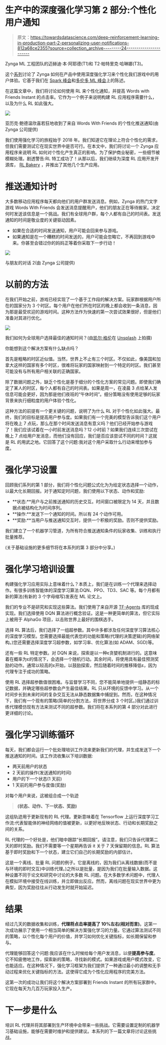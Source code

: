 # 生产中的深度强化学习第 2 部分:个性化用户通知

> 原文：<https://towardsdatascience.com/deep-reinforcement-learning-in-production-part-2-personalizing-user-notifications-812a68ce2355?source=collection_archive---------24----------------------->

Zynga ML 工程团队的迈赫迪·本·阿耶德(T1)和 T2·帕特里克·哈琳娜(T3)。

这个[系列](https://medium.com/@benayed.mehdouch/7e1e63471e2)讨论了 Zynga 如何在产品中使用深度强化学习来个性化我们游戏中的用户体验。它基于我们在 [Spark 峰会](https://databricks.com/session_na20/productionizing-deep-reinforcement-learning-with-spark-and-mlflow)和[多伦多 ML 峰会](https://www.youtube.com/watch?v=q4b-HHG5dG4)上的陈述。

在这篇文章中，我们将讨论如何使用 RL 来个性化通知，并提高 Words with Friends Instant 的点击率。它作为一个例子来说明构建 RL 应用程序需要什么，以及为什么 RL 如此强大。

![](img/c455e297ffd4d3e6b247b2a635a26698.png)

亚历克·鲍德温欣喜若狂地收到了来自 Words With Friends 的个性化推送通知(由 Zynga 公司提供)

我们使用强化学习的旅程始于 2018 年。我们知道它在理论上符合个性化的需求，但我们需要测试它在现实世界中是否可行。在本文中，我们将讨论一个 Zynga 应用程序来说明 RL 如何对个性化产生真正的影响。为了保护商业秘密，一些细节被模糊处理。剧透警告:RL 特工成功了！从那以后，我们继续为深度 RL 应用开发开源库， [RL Bakery](https://github.com/zynga/rl-bakery) ，并推出了其他几个生产应用。

# 推送通知计时

大多数移动应用程序每天都向他们的用户群发送消息。例如，Zynga 的热门文字游戏 Words With Friends 会发送消息提醒用户，他们的朋友正在等待搬家。决定何时发送该信息是一个挑战。我们有全球用户群，每个人都有自己的时间表。发送通知的时间是敬业度的关键驱动因素。

*   如果在合适的时间发送通知，用户可能会回来参与游戏。
*   如果通知是在一个糟糕的时间发送的，用户可能会忽略它，不再回到游戏中来。你甚至会错过你的妈妈正等着你采取下一步行动！

![](img/7eae2f5e62b07f879dc54311d5f97ca3.png)

与朋友的对话 2(由 Zynga 公司提供)

# 以前的方法

在我们开始之前，游戏已经实现了一个基于工作段的解决方案。玩家群根据用户所在的国家分为 3 个时区。每个用户在他们所在时区的晚上都会收到一条消息，因为那是最受欢迎的游戏时间。这种方法作为快速的第一次尝试效果很好，但是他们准备对其进行优化。

![](img/d7b580ce7f0483b0e3029b0908487a5b.png)

我们如何为全球用户选择最佳的通知时间？(由[凯尔·格伦](https://unsplash.com/@kylejglenn?utm_source=unsplash&utm_medium=referral&utm_content=creditCopyText)在 [Unsplash](https://unsplash.com/s/photos/map?utm_source=unsplash&utm_medium=referral&utm_content=creditCopyText) 上拍摄)

你能想到这个解决方案有什么缺点吗？

首先是粗略的时区近似值。当然，世界上不止有三个时区。不仅如此，像美国和加拿大这样的国家有多个时区，很难将玩家的国家映射到一个特定的时区。我们甚至可能没有与所有用户相关联的正确国家。

除了数据问题之外，缺乏个性化是基于细分的个性化方案的常见问题。即使我们确定了某人的时区，每个人都有自己的时间表。如果是周一，在凌晨 3 点给某人发信息可能会更好，因为那是他们夜班的“午休时间”。细分策略没有使用足够的玩家背景来执行细粒度的用户体验个性化。

这种方法的前提有一个更关键的问题，说明了为什么 RL 对于个性化如此强大。最终，我们的目标是提高用户参与度。如果我们有一个完美的模型告诉我们这个用户将在晚上 7 点玩，那么在那个时间发送消息有意义吗？他们已经开始参与游戏了！我们应该试着在一小时前发送消息吗？12 小时前？如果我们连续三次尝试在晚上 7 点给用户发消息，而他们没有回应，我们是否应该尝试不同的时间？这就是 RL 的用武之地。它回答了这个问题:我对这个用户采取什么行动来增加参与度。

# 强化学习设置

回顾我们系列的第 1 部分，我们将个性化问题公式化为为给定状态选择一个动作，以最大化长期回报。对于通知定时问题，我们使用以下状态、动作和奖励:

*   **状态:**用户与之前推送通知的历史交互。时间窗口被限定为 14 天，并且数据点被结构化为时间序列。
*   **操作:**发送下一个通知的时间。所以有 24 个动作可用。
*   **奖励:**当用户与推送通知交互时，提供一个积极的奖励。否则不提供奖励。

我们建立了一个机器学习管道，为所有符合推送通知条件的玩家收集、训练和执行批量推荐。

(关于基础设施的更多细节将在本系列的第 3 部分中分享。)

# 强化学习培训设置

构建强化学习应用实际上意味着什么？本质上，我们是在训练一个代理来选择动作。有很多训练智能体的深度学习算法:DQN、PPO、TD3、SAC 等。每个月都有新的算法(有新的 3 个字母缩写)发表在 ML 论文上。

我们的专业不是研究和实现这些算法。我们使用了来自开源 [TF-Agents](https://github.com/tensorflow/agents) 库的现成实现。我们选择使用 DQN 算法进行概念验证。这是一种更简单的算法，但它实际上被用于 AlphaGo 项目，以击败世界上最好的围棋选手。

选择 RL 算法后，我们选择了一组超参数。其中许多都涉及任何深度学习算法核心的深度学习模型。您需要选择最能代表您的功能和策略(代理的决策逻辑)的网络架构。)您还需要选择深度学习超参数，如学习率、优化算法(如 ADAM、SGD)等。

还有一些 RL 特定参数。对 DQN 来说，探索是以一种ε贪婪机制进行的。这意味着在概率为ε的情况下，会选择一个随机行动。其余时间，将使用具有最佳预测奖励的动作。通常以较高的ε开始，以鼓励探索，然后随着时间的推移降低ε，因为代理专注于成功的策略。

使用 RL 选择超参数值很困难。与监督学习不同，您不能简单地提供一组静态的标记数据，并确定哪些超参数会产生最佳结果。RL 只从环境的反馈中学习。从一个时间步长到未来时间的复杂交互无法从静态数据集中捕捉到。然而，在这种情况下，我们有一个现有的策略(简单的分割方法，将世界分成 3 个时区。)我们通过训练代理模仿现有方法来测试不同的超参数。我们将在本系列的第 4 部分对此进行更详细的讨论。

# 强化学习训练循环

每天，我们都会运行一个批处理培训工作流来更新我们的代理，并生成发送下一个推送通知的时间。该工作流收集以下培训数据:

*   两天前用户的状态
*   2 天前的操作(发送通知的时间)
*   用户的下一个状态(1 天前)
*   1 天前的用户参与度值(奖励)

对每个用户来说，这被组合成一个轨迹

> **(状态、动作、下一状态、奖励)**

这组轨迹用于更新现有的 RL 代理。更新意味着在 Tensorflow 上运行深度学习工作流:代表智能体的神经网络的值被更新，以更好地反映状态、行动和长期奖励之间的关系。

RL 代理的一个好处是，他们暗中跟踪“长期回报”。请注意，我们只告诉代理第二天的即时奖励。我们不需要等一个星期再告诉 it 关于 7 天保留期的信息。RL 算法基于即时奖励和下一个状态，建立它们自己的长期奖励的内部估计。

这是一个离线、批量 RL 问题的例子。它是离线的，因为我们从离线数据(而不是与环境的即时交互)中训练代理。)之所以是批量，是因为我们在批量输入数据。这种设置不同于论文和研究中讨论的大多数 RL 问题。在大多数学术问题中，代理人在模拟环境中接受在线训练，并立即做出反应。然而，离线问题在现实世界中更为典型，因为奖励往往从行动发生时就开始延迟。

# 结果

经过几天的数据收集和训练，**代理将点击率提高了 10%左右(相对而言)**。这第一次成功展示了使用一个相当简单的解决方案强化学习的力量。它通过算法测试不同的策略，以个性化每个用户的价值，并学习如何优化关键指标，如长期保留和参与。

代理能够回答这个问题:我应该在什么时候给每个用户发消息，以便**提高参与度**。它不知疲倦地工作，探索新的策略，寻找新的模式。如果游戏或用户模式改变，它也能适应。在这种情况下，强化学习框架为我们提供了一种通过最小的调整和无手动过程来优化关键指标的方法。这使得它成为个性化应用程序的完美方法。

这第一次的成功让我们将这个解决方案部署到 Friends Instant 的所有玩家群中。它现在每天为几百万玩家投入生产。

# 下一步是什么

培训 RL 代理并将其部署到生产环境中会带来一些挑战。它需要设置定制的机器学习基础设施，能够在需要时维护和提供建议。本系列的下一篇文章将讨论这些挑战。